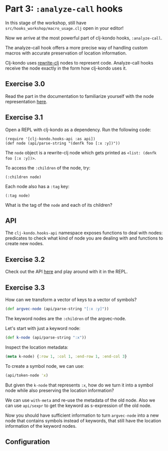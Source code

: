 # Part 3: `:analyze-call` hooks

In this stage of the workshop, still have `src/hooks_workshop/macro_usage.clj` open in your editor!

Now we arrive at the most powerful part of clj-kondo hooks, `:analyze-call`.

The analyze-call hook offers a more precise way of handling custom macros with
accurate preservation of location information.

Clj-kondo uses [rewrite-clj](https://github.com/clj-commons/rewrite-clj) nodes
to represent code. Analyze-call hooks receive the node exactly in the form how
clj-kondo uses it.

## Exercise 3.0

Read the part in the documentation to familiarize yourself with the node
representation
[here](https://github.com/clj-kondo/clj-kondo/blob/master/doc/hooks.md#clojure-code-as-rewrite-clj-nodes).

## Exercise 3.1

Open a REPL with clj-kondo as a dependency. Run the following code:

```
(require '[clj-kondo.hooks-api :as api])
(def node (api/parse-string "(denfk foo [:x :y])"))
```

The `node` object is a rewrite-clj node which gets printed as `<list: (denfk foo [:x :y])>`.

To access the `:children` of the node, try:

```
(:children node)
```

Each node also has a `:tag` key:

`(:tag node)`

What is the tag of the `node` and each of its children?

## API

The `clj-kondo.hooks-api` namespace exposes functions to deal with nodes: predicates to check what kind of node you are dealing with and functions to create new nodes.

## Exercise 3.2

Check out the API
[here](https://github.com/clj-kondo/clj-kondo/blob/master/doc/hooks.md#api) and
play around with it in the REPL.

## Exercise 3.3

How can we transform a vector of keys to a vector of symbols?

``` clojure
(def argvec-node (api/parse-string "[:x :y]"))
```

The keyword nodes are the `:children` of the argvec-node.

Let's start with just a keyword node:

``` clojure
(def k-node (api/parse-string ":x"))
```

Inspect the location metadata:

``` clojure
(meta k-node) {:row 1, :col 1, :end-row 1, :end-col 3}
```

To create a symbol node, we can use:

``` clojure
(api/token-node 'x)
```

But given the `k-node` that represents `:x`, how do we turn it into a symbol
node while also preserving the location information?

We can use `with-meta` and re-use the metadata of the old node.
Also we can use `api/sexpr` to get the keyword as s-expression of the old node.

Now you should have sufficient information to turn `argvec-node` into a new node
that contains symbols instead of keywords, that still have the location
information of the keyword nodes.

## Configuration

